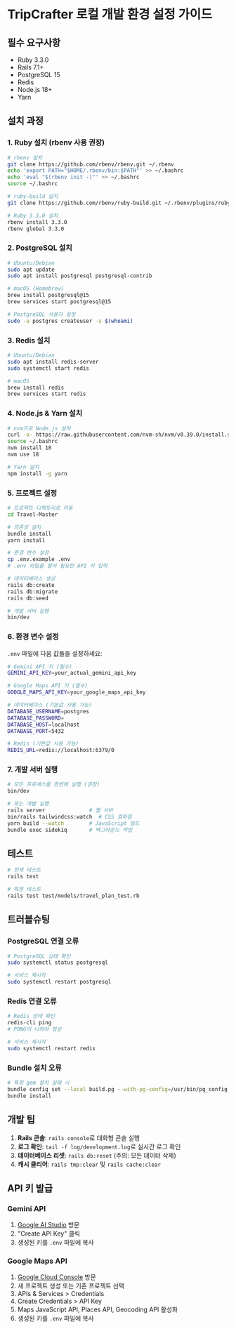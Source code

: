 # TripCrafter 로컬 개발 환경 설정 가이드

## 필수 요구사항

- Ruby 3.3.0
- Rails 7.1+
- PostgreSQL 15
- Redis
- Node.js 18+
- Yarn

## 설치 과정

### 1. Ruby 설치 (rbenv 사용 권장)

```bash
# rbenv 설치
git clone https://github.com/rbenv/rbenv.git ~/.rbenv
echo 'export PATH="$HOME/.rbenv/bin:$PATH"' >> ~/.bashrc
echo 'eval "$(rbenv init -)"' >> ~/.bashrc
source ~/.bashrc

# ruby-build 설치
git clone https://github.com/rbenv/ruby-build.git ~/.rbenv/plugins/ruby-build

# Ruby 3.3.0 설치
rbenv install 3.3.0
rbenv global 3.3.0
```

### 2. PostgreSQL 설치

```bash
# Ubuntu/Debian
sudo apt update
sudo apt install postgresql postgresql-contrib

# macOS (Homebrew)
brew install postgresql@15
brew services start postgresql@15

# PostgreSQL 사용자 설정
sudo -u postgres createuser -s $(whoami)
```

### 3. Redis 설치

```bash
# Ubuntu/Debian
sudo apt install redis-server
sudo systemctl start redis

# macOS
brew install redis
brew services start redis
```

### 4. Node.js & Yarn 설치

```bash
# nvm으로 Node.js 설치
curl -o- https://raw.githubusercontent.com/nvm-sh/nvm/v0.39.0/install.sh | bash
source ~/.bashrc
nvm install 18
nvm use 18

# Yarn 설치
npm install -g yarn
```

### 5. 프로젝트 설정

```bash
# 프로젝트 디렉토리로 이동
cd Travel-Master

# 의존성 설치
bundle install
yarn install

# 환경 변수 설정
cp .env.example .env
# .env 파일을 열어 필요한 API 키 입력

# 데이터베이스 생성
rails db:create
rails db:migrate
rails db:seed

# 개발 서버 실행
bin/dev
```

### 6. 환경 변수 설정

`.env` 파일에 다음 값들을 설정하세요:

```bash
# Gemini API 키 (필수)
GEMINI_API_KEY=your_actual_gemini_api_key

# Google Maps API 키 (필수)
GOOGLE_MAPS_API_KEY=your_google_maps_api_key

# 데이터베이스 (기본값 사용 가능)
DATABASE_USERNAME=postgres
DATABASE_PASSWORD=
DATABASE_HOST=localhost
DATABASE_PORT=5432

# Redis (기본값 사용 가능)
REDIS_URL=redis://localhost:6379/0
```

### 7. 개발 서버 실행

```bash
# 모든 프로세스를 한번에 실행 (권장)
bin/dev

# 또는 개별 실행
rails server              # 웹 서버
bin/rails tailwindcss:watch  # CSS 컴파일
yarn build --watch        # JavaScript 빌드
bundle exec sidekiq       # 백그라운드 작업
```

## 테스트

```bash
# 전체 테스트
rails test

# 특정 테스트
rails test test/models/travel_plan_test.rb
```

## 트러블슈팅

### PostgreSQL 연결 오류
```bash
# PostgreSQL 상태 확인
sudo systemctl status postgresql

# 서비스 재시작
sudo systemctl restart postgresql
```

### Redis 연결 오류
```bash
# Redis 상태 확인
redis-cli ping
# PONG이 나와야 정상

# 서비스 재시작
sudo systemctl restart redis
```

### Bundle 설치 오류
```bash
# 특정 gem 설치 실패 시
bundle config set --local build.pg --with-pg-config=/usr/bin/pg_config
bundle install
```

## 개발 팁

1. **Rails 콘솔**: `rails console`로 대화형 콘솔 실행
2. **로그 확인**: `tail -f log/development.log`로 실시간 로그 확인
3. **데이터베이스 리셋**: `rails db:reset` (주의: 모든 데이터 삭제)
4. **캐시 클리어**: `rails tmp:clear` 및 `rails cache:clear`

## API 키 발급

### Gemini API
1. [Google AI Studio](https://aistudio.google.com/app/apikey) 방문
2. "Create API Key" 클릭
3. 생성된 키를 `.env` 파일에 복사

### Google Maps API
1. [Google Cloud Console](https://console.cloud.google.com/) 방문
2. 새 프로젝트 생성 또는 기존 프로젝트 선택
3. APIs & Services > Credentials
4. Create Credentials > API Key
5. Maps JavaScript API, Places API, Geocoding API 활성화
6. 생성된 키를 `.env` 파일에 복사